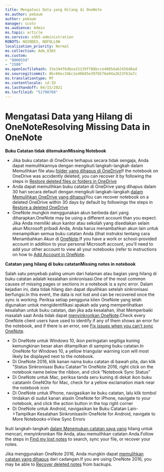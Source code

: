 ```yaml
---
title: Mengatasi Data yang Hilang di OneNote
ms.author: pebaum
author: pebaum
manager: scotv
ms.audience: Admin
ms.topic: article
ms.service: o365-administration
ROBOTS: NOINDEX, NOFOLLOW
localization_priority: Normal
ms.collection: Adm_O365
ms.custom:
- "9000559"
- "2500"
ms.openlocfilehash: 33e344f6d6ea15139ff88bcce4885da62456d8ad
ms.sourcegitcommit: 8bc60ec34bc1e40685e3976576e04a2623f63a7c
ms.translationtype: MT
ms.contentlocale: id-ID
ms.lasthandoff: 04/15/2021
ms.locfileid: "51798768"
---
```

# <a name="resolving-missing-data-in-onenote"></a><span data-ttu-id="963de-102">Mengatasi Data yang Hilang di OneNote</span><span class="sxs-lookup"><span data-stu-id="963de-102">Resolving Missing Data in OneNote</span></span>

<span data-ttu-id="963de-103">**Buku Catatan tidak ditemukan**</span><span class="sxs-lookup"><span data-stu-id="963de-103">**Missing Notebook**</span></span>

- <span data-ttu-id="963de-104">Jika buku catatan di OneDrive terhapus secara tidak sengaja, Anda dapat memulihkannya dengan mengikuti langkah-langkah dalam Memulihkan file atau [folder yang dihapus di OneDrive](https://support.office.com/article/949ada80-0026-4db3-a953-c99083e6a84f)</span><span class="sxs-lookup"><span data-stu-id="963de-104">If the notebook on OneDrive was accidently deleted, you can recover it by following the steps in [Restore deleted files or folders in OneDrive](https://support.office.com/article/949ada80-0026-4db3-a953-c99083e6a84f)</span></span>
- <span data-ttu-id="963de-105">Anda dapat memulihkan buku catatan di OneDrive yang dihapus dalam 30 hari secara default dengan mengikuti langkah-langkah [dalam Memulihkan OneDrive yang dihapus](https://docs.microsoft.com/onedrive/restore-deleted-onedrive)</span><span class="sxs-lookup"><span data-stu-id="963de-105">You can recover notebook on a deleted OneDrive within 30 days by default by followings the steps in [Restore a deleted OneDrive](https://docs.microsoft.com/onedrive/restore-deleted-onedrive)</span></span>
- <span data-ttu-id="963de-106">OneNote mungkin menggunakan akun berbeda dari yang diharapkan.</span><span class="sxs-lookup"><span data-stu-id="963de-106">OneNote may be using a different account than you expect.</span></span> <span data-ttu-id="963de-107">Jika Anda memiliki akun kantor atau sekolah yang disediakan selain akun Microsoft pribadi Anda, Anda harus menambahkan akun lain untuk menampilkan semua buku catatan Anda (lihat instruksi tentang cara Menambahkan Akun di [OneNote](https://support.office.com/article/5afff855-54ee-47e4-a773-db048d4ac299).</span><span class="sxs-lookup"><span data-stu-id="963de-107">If you have a work or school-provided account in addition to your personal Microsoft account, you'll need to add your other account to view all your notebooks (refer to instructions on how to [Add Account in OneNote](https://support.office.com/article/5afff855-54ee-47e4-a773-db048d4ac299).</span></span>

<span data-ttu-id="963de-108">**Catatan yang hilang di buku catatan**</span><span class="sxs-lookup"><span data-stu-id="963de-108">**Missing notes in notebook**</span></span>

<span data-ttu-id="963de-109">Salah satu penyebab paling umum dari halaman atau bagian yang hilang di buku catatan adalah kesalahan sinkronisasi.</span><span class="sxs-lookup"><span data-stu-id="963de-109">One of the most common causes of missing pages or sections in a notebook is a sync error.</span></span> <span data-ttu-id="963de-110">Dalam kejadian ini, data tidak hilang dan dapat dipulihkan setelah sinkronisasi berfungsi.</span><span class="sxs-lookup"><span data-stu-id="963de-110">In this event, the data is not lost and can be recovered once the sync is working.</span></span> <span data-ttu-id="963de-111">Periksa setiap pengguna klien OneNote yang telah digunakan untuk mengidentifikasi apakah ada yang memperlihatkan kesalahan untuk buku catatan, dan jika ada kesalahan, lihat Memperbaiki masalah saat Anda tidak dapat [menyinkronkan OneNote](https://support.office.com/article/299495ef-66d1-448f-90c1-b785a6968d45).</span><span class="sxs-lookup"><span data-stu-id="963de-111">Check every OneNote client users have used to identify if any of them shows an error for the notebook, and if there is an error, see [Fix issues when you can't sync OneNote](https://support.office.com/article/299495ef-66d1-448f-90c1-b785a6968d45).</span></span>

- <span data-ttu-id="963de-112">Di OneNote untuk Windows 10, ikon peringatan segitiga kuning kemungkinan besar akan ditampilkan di samping buku catatan.</span><span class="sxs-lookup"><span data-stu-id="963de-112">In OneNote for Windows 10, a yellow triangular warning icon will most likely be displayed next to the notebook.</span></span>
- <span data-ttu-id="963de-113">Di OneNote 2016, klik kanan nama buku catatan di bawah pita, dan klik "Status Sinkronisasi Buku Catatan"</span><span class="sxs-lookup"><span data-stu-id="963de-113">In OneNote 2016, right click on the notebook name below the ribbon, and click “Notebook Sync Status”</span></span>
- <span data-ttu-id="963de-114">Di OneNote untuk Mac, periksa tanda seru kuning di dekat ikon buku catatan</span><span class="sxs-lookup"><span data-stu-id="963de-114">In OneNOte for Mac, check for a yellow exclamation mark near the notebook icon</span></span>
- <span data-ttu-id="963de-115">Di OneNote untuk iPhone, navigasikan ke buku catatan, lalu klik tombol tindakan di sudut kanan atas</span><span class="sxs-lookup"><span data-stu-id="963de-115">In OneNote for iPhone, navigate to your notebook, and click the action button in the top right corner</span></span>
- <span data-ttu-id="963de-116">Di OneNote untuk Android, navigasikan ke Buku Catatan Lain->Tampilkan Kesalahan Sinkronisasi</span><span class="sxs-lookup"><span data-stu-id="963de-116">In OneNote for Android, navigate to More Notebooks->View Sync Errors</span></span>

<span data-ttu-id="963de-117">Ikuti langkah-langkah [dalam Menemukan catatan saya yang](https://support.office.com/article/32cb2bd7-afe7-44d2-a711-398a88421287) hilang untuk mencari, menyinkronkan file Anda, atau memulihkan catatan Anda.</span><span class="sxs-lookup"><span data-stu-id="963de-117">Follow the steps in [Find my lost notes](https://support.office.com/article/32cb2bd7-afe7-44d2-a711-398a88421287) to search, sync your file, or recover your notes.</span></span>

<span data-ttu-id="963de-118">Jika menggunakan OneNote 2016, Anda mungkin dapat [memulihkan catatan yang dihapus](https://support.office.com/article/32ed1036-74fd-4c21-bc28-033a486e6b14) dari cadangan.</span><span class="sxs-lookup"><span data-stu-id="963de-118">If you are using OneNote 2016, you may be able to [Recover deleted notes](https://support.office.com/article/32ed1036-74fd-4c21-bc28-033a486e6b14) from backups.</span></span>